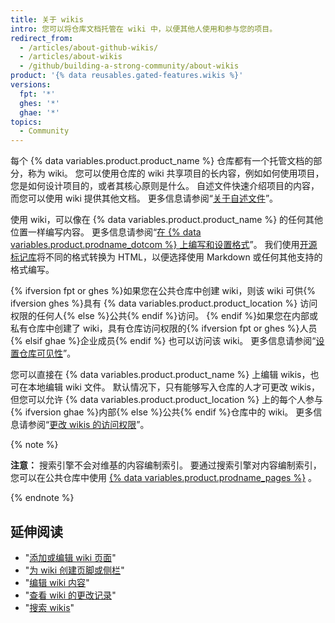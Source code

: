 ```yaml
---
title: 关于 wikis
intro: 您可以将仓库文档托管在 wiki 中，以便其他人使用和参与您的项目。
redirect_from:
  - /articles/about-github-wikis/
  - /articles/about-wikis
  - /github/building-a-strong-community/about-wikis
product: '{% data reusables.gated-features.wikis %}'
versions:
  fpt: '*'
  ghes: '*'
  ghae: '*'
topics:
  - Community
---
```


每个 {% data variables.product.product_name %} 仓库都有一个托管文档的部分，称为 wiki。 您可以使用仓库的 wiki 共享项目的长内容，例如如何使用项目，您是如何设计项目的，或者其核心原则是什么。 自述文件快速介绍项目的内容，而您可以使用 wiki 提供其他文档。 更多信息请参阅“[关于自述文件](/articles/about-readmes)”。

使用 wiki，可以像在 {% data variables.product.product_name %} 的任何其他位置一样编写内容。 更多信息请参阅“[在 {% data variables.product.prodname_dotcom %} 上编写和设置格式](/articles/getting-started-with-writing-and-formatting-on-github)”。 我们使用[开源标记库](https://github.com/github/markup)将不同的格式转换为 HTML，以便选择使用 Markdown 或任何其他支持的格式编写。

{% ifversion fpt or ghes %}如果您在公共仓库中创建 wiki，则该 wiki 可供{% ifversion ghes %}具有 {% data variables.product.product_location %} 访问权限的任何人{% else %}公共{% endif %}访问。 {% endif %}如果您在内部或私有仓库中创建了 wiki，具有仓库访问权限的{% ifversion fpt or ghes %}人员{% elsif ghae %}企业成员{% endif %} 也可以访问该 wiki。 更多信息请参阅“[设置仓库可见性](/articles/setting-repository-visibility)”。

您可以直接在 {% data variables.product.product_name %} 上编辑 wikis，也可在本地编辑 wiki 文件。 默认情况下，只有能够写入仓库的人才可更改 wikis，但您可以允许 {% data variables.product.product_location %} 上的每个人参与{% ifversion ghae %}内部{% else %}公共{% endif %}仓库中的 wiki。 更多信息请参阅“[更改 wikis 的访问权限](/communities/documenting-your-project-with-wikis/changing-access-permissions-for-wikis)”。

{% note %}

**注意：** 搜索引擎不会对维基的内容编制索引。 要通过搜索引擎对内容编制索引，您可以在公共仓库中使用 [{% data variables.product.prodname_pages %}](/pages) 。

{% endnote %}

## 延伸阅读

- "[添加或编辑 wiki 页面](/communities/documenting-your-project-with-wikis/adding-or-editing-wiki-pages)"
- "[为 wiki 创建页脚或侧栏](/communities/documenting-your-project-with-wikis/creating-a-footer-or-sidebar-for-your-wiki)"
- "[编辑 wiki 内容](/communities/documenting-your-project-with-wikis/editing-wiki-content)"
- "[查看 wiki 的更改记录](/articles/viewing-a-wiki-s-history-of-changes)"
- "[搜索 wikis](/articles/searching-wikis)"
